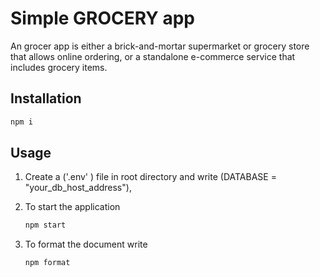 # Simple GROCERY app
An  grocer app is either a brick-and-mortar supermarket or grocery store that allows online ordering, or a standalone e-commerce service that includes grocery items.

## Installation
```bash
npm i
```

## Usage
1. Create a ('.env' ) file in root directory and write (DATABASE = "your_db_host_address"),
2. To start the application 
    ```bash
    npm start
    ```    
    
3. To format the document write  
    ```bash
    npm format
    ```

